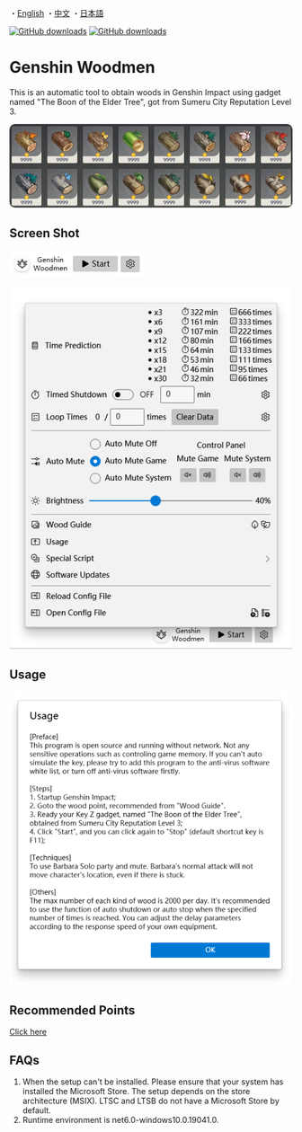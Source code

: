 ・[English](README.en.md) ・[中文](README.md) ・[日本語](README.jp.md)

[![GitHub downloads](https://img.shields.io/github/downloads/emako/genshin-woodmen/total)](https://github.com/emako/genshin-woodmen/releases)
[![GitHub downloads](https://img.shields.io/github/downloads/emako/genshin-woodmen/latest/total)](https://github.com/emako/genshin-woodmen/releases)

# Genshin Woodmen

This is an automatic tool to obtain woods in Genshin Impact using gadget named "The Boon of the Elder Tree", got from Sumeru City Reputation Level 3.

<img src="assets/image_kanyu.jpg" style="zoom:100%;border 0px solid white;border-radius:10px" />

## Screen Shot

![](assets/image1.en.png)

![](assets/image2.en.png)

## Usage

![](assets/image3.en.png)

## Recommended Points

[Click here](src/GenshinWoodmen/Resources/usage.jpg)

## FAQs

1. When the setup can't be installed. Please ensure that your system has installed the Microsoft Store. The setup depends on the store architecture (MSIX). LTSC and LTSB do not have a Microsoft Store by default.
2. Runtime environment is net6.0-windows10.0.19041.0.

